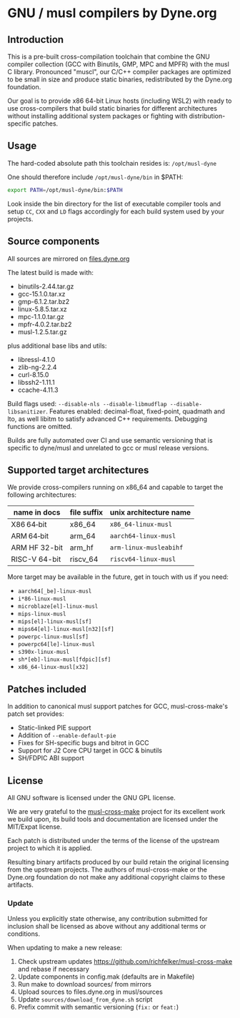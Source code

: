 # GNU / musl compilers by Dyne.org

## Introduction

This is a pre-built cross-compilation toolchain that combine the GNU
compiler collection (GCC with Binutils, GMP, MPC and MPFR) with the
musl C library. Pronounced "muscl", our C/C++ compiler packages are
optimized to be small in size and produce static binaries,
redistributed by the Dyne.org foundation.

Our goal is to provide x86 64-bit Linux hosts (including WSL2) with
ready to use cross-compilers that build static binaries for different
architectures without installing additional system packages or
fighting with distribution-specific patches.

## Usage

The hard-coded absolute path this toolchain resides is: `/opt/musl-dyne`

One should therefore include `/opt/musl-dyne/bin` in $PATH:
```sh
export PATH=/opt/musl-dyne/bin:$PATH
```

Look inside the bin directory for the list of executable compiler
tools and setup `CC`, `CXX` and `LD` flags accordingly for each build
system used by your projects.

## Source components

All sources are mirrored on [files.dyne.org](https://files.dyne.org/musl?dir=musl/sources)

The latest build is made with:

- binutils-2.44.tar.gz
- gcc-15.1.0.tar.xz
- gmp-6.1.2.tar.bz2
- linux-5.8.5.tar.xz
- mpc-1.1.0.tar.gz
- mpfr-4.0.2.tar.bz2
- musl-1.2.5.tar.gz

plus additional base libs and utils:

- libressl-4.1.0
- zlib-ng-2.2.4
- curl-8.15.0
- libssh2-1.11.1
- ccache-4.11.3

Build flags used: `--disable-nls --disable-libmudflap
--disable-libsanitizer`. Features enabled: decimal-float, fixed-point,
quadmath and lto, as well libitm to satisfy advanced C++ requirements.
Debugging functions are omitted.



Builds are fully automated over CI and use semantic versioning that is
specific to dyne/musl and unrelated to gcc or musl release versions.

## Supported target architectures

We provide cross-compilers running on x86_64 and capable to target the
following architectures:

| name in docs  | file suffix | unix architecture name |
|---------------|-------------|------------------------|
| X86 64‑bit    | x86_64      | `x86_64-linux-musl`    |
| ARM 64‑bit    | arm_64      | `aarch64-linux-musl`   |
| ARM HF 32-bit | arm_hf      | `arm-linux-musleabihf` |
| RISC-V 64-bit | riscv_64    | `riscv64-linux-musl`   |

More target may be available in the future, get in touch with us if
you need:

- `aarch64[_be]-linux-musl`
- `i*86-linux-musl`
- `microblaze[el]-linux-musl`
- `mips-linux-musl`
- `mips[el]-linux-musl[sf]`
- `mips64[el]-linux-musl[n32][sf]`
- `powerpc-linux-musl[sf]`
- `powerpc64[le]-linux-musl`
- `s390x-linux-musl`
- `sh*[eb]-linux-musl[fdpic][sf]`
- `x86_64-linux-musl[x32]`

## Patches included

In addition to canonical musl support patches for GCC,
musl-cross-make's patch set provides:

- Static-linked PIE support
- Addition of `--enable-default-pie`
- Fixes for SH-specific bugs and bitrot in GCC
- Support for J2 Core CPU target in GCC & binutils
- SH/FDPIC ABI support


## License

All GNU software is licensed under the GNU GPL license.

We are very grateful to the
[musl-cross-make](https://github.com/richfelker/musl-cross-make)
project for its excellent work we build upon, its build tools and
documentation are licensed under the MIT/Expat license.

Each patch is distributed under the terms of the license of the
upstream project to which it is applied.

Resulting binary artifacts produced by our build retain the original
licensing from the upstream projects. The authors of musl-cross-make
or the Dyne.org foundation do not make any additional copyright claims
to these artifacts.

### Update

Unless you explicitly state otherwise, any contribution submitted for
inclusion shall be licensed as above without any additional terms or
conditions.

When updating to make a new release:

1. Check upstream updates https://github.com/richfelker/musl-cross-make and rebase if necessary
2. Update components in config.mak (defaults are in Makefile)
3. Run make to download sources/ from mirrors
4. Upload sources to files.dyne.org in musl/sources
5. Update `sources/download_from_dyne.sh` script
6. Prefix commit with semantic versioning (`fix:` or `feat:`)

